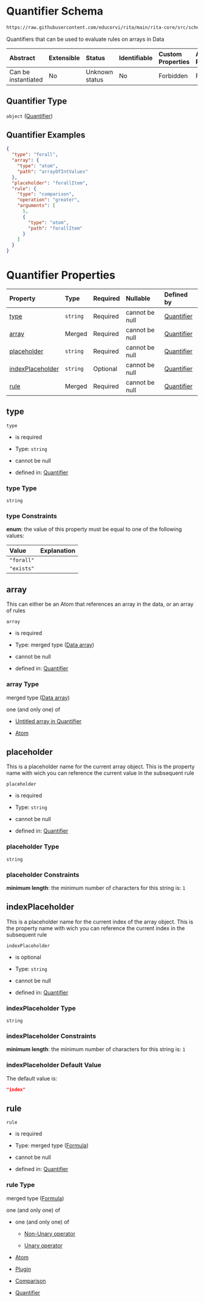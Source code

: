 # Quantifier Schema

```txt
https://raw.githubusercontent.com/educorvi/rita/main/rita-core/src/schema/quantifier.json
```

Quantifiers that can be used to evaluate rules on arrays in Data

| Abstract            | Extensible | Status         | Identifiable | Custom Properties | Additional Properties | Access Restrictions | Defined In                                                                 |
| :------------------ | :--------- | :------------- | :----------- | :---------------- | :-------------------- | :------------------ | :------------------------------------------------------------------------- |
| Can be instantiated | No         | Unknown status | No           | Forbidden         | Forbidden             | none                | [quantifier.json](../../src/schema/quantifier.json "open original schema") |

## Quantifier Type

`object` ([Quantifier](quantifier.md))

## Quantifier Examples

```json
{
  "type": "forall",
  "array": {
    "type": "atom",
    "path": "arrayOfIntValues"
  },
  "placeholder": "forallItem",
  "rule": {
    "type": "comparison",
    "operation": "greater",
    "arguments": [
      5,
      {
        "type": "atom",
        "path": "forallItem"
      }
    ]
  }
}
```

# Quantifier Properties

| Property                              | Type     | Required | Nullable       | Defined by                                                                                                                                                                       |
| :------------------------------------ | :------- | :------- | :------------- | :------------------------------------------------------------------------------------------------------------------------------------------------------------------------------- |
| [type](#type)                         | `string` | Required | cannot be null | [Quantifier](quantifier-properties-type.md "https://raw.githubusercontent.com/educorvi/rita/main/rita-core/src/schema/quantifier.json#/properties/type")                         |
| [array](#array)                       | Merged   | Required | cannot be null | [Quantifier](quantifier-properties-data-array.md "https://raw.githubusercontent.com/educorvi/rita/main/rita-core/src/schema/quantifier.json#/properties/array")                  |
| [placeholder](#placeholder)           | `string` | Required | cannot be null | [Quantifier](quantifier-properties-placeholder.md "https://raw.githubusercontent.com/educorvi/rita/main/rita-core/src/schema/quantifier.json#/properties/placeholder")           |
| [indexPlaceholder](#indexplaceholder) | `string` | Optional | cannot be null | [Quantifier](quantifier-properties-indexplaceholder.md "https://raw.githubusercontent.com/educorvi/rita/main/rita-core/src/schema/quantifier.json#/properties/indexPlaceholder") |
| [rule](#rule)                         | Merged   | Required | cannot be null | [Quantifier](formula.md "https://raw.githubusercontent.com/educorvi/rita/main/rita-core/src/schema/formula.json#/properties/rule")                                               |

## type



`type`

*   is required

*   Type: `string`

*   cannot be null

*   defined in: [Quantifier](quantifier-properties-type.md "https://raw.githubusercontent.com/educorvi/rita/main/rita-core/src/schema/quantifier.json#/properties/type")

### type Type

`string`

### type Constraints

**enum**: the value of this property must be equal to one of the following values:

| Value      | Explanation |
| :--------- | :---------- |
| `"forall"` |             |
| `"exists"` |             |

## array

This can either be an Atom that references an array in the data, or an array of rules

`array`

*   is required

*   Type: merged type ([Data array](quantifier-properties-data-array.md))

*   cannot be null

*   defined in: [Quantifier](quantifier-properties-data-array.md "https://raw.githubusercontent.com/educorvi/rita/main/rita-core/src/schema/quantifier.json#/properties/array")

### array Type

merged type ([Data array](quantifier-properties-data-array.md))

one (and only one) of

*   [Untitled array in Quantifier](quantifier-properties-data-array-oneof-0.md "check type definition")

*   [Atom](atom.md "check type definition")

## placeholder

This is a placeholder name for the current array object. This is the property name with wich you can reference the current value in the subsequent rule

`placeholder`

*   is required

*   Type: `string`

*   cannot be null

*   defined in: [Quantifier](quantifier-properties-placeholder.md "https://raw.githubusercontent.com/educorvi/rita/main/rita-core/src/schema/quantifier.json#/properties/placeholder")

### placeholder Type

`string`

### placeholder Constraints

**minimum length**: the minimum number of characters for this string is: `1`

## indexPlaceholder

This is a placeholder name for the current index of the array object. This is the property name with wich you can reference the current index in the subsequent rule

`indexPlaceholder`

*   is optional

*   Type: `string`

*   cannot be null

*   defined in: [Quantifier](quantifier-properties-indexplaceholder.md "https://raw.githubusercontent.com/educorvi/rita/main/rita-core/src/schema/quantifier.json#/properties/indexPlaceholder")

### indexPlaceholder Type

`string`

### indexPlaceholder Constraints

**minimum length**: the minimum number of characters for this string is: `1`

### indexPlaceholder Default Value

The default value is:

```json
"index"
```

## rule



`rule`

*   is required

*   Type: merged type ([Formula](formula.md))

*   cannot be null

*   defined in: [Quantifier](formula.md "https://raw.githubusercontent.com/educorvi/rita/main/rita-core/src/schema/formula.json#/properties/rule")

### rule Type

merged type ([Formula](formula.md))

one (and only one) of

*   one (and only one) of

    *   [Non-Unary operator](operator-oneof-non-unary-operator.md "check type definition")

    *   [Unary operator](operator-oneof-unary-operator.md "check type definition")

*   [Atom](atom.md "check type definition")

*   [Plugin](plugin.md "check type definition")

*   [Comparison](comparison.md "check type definition")

*   [Quantifier](quantifier.md "check type definition")
